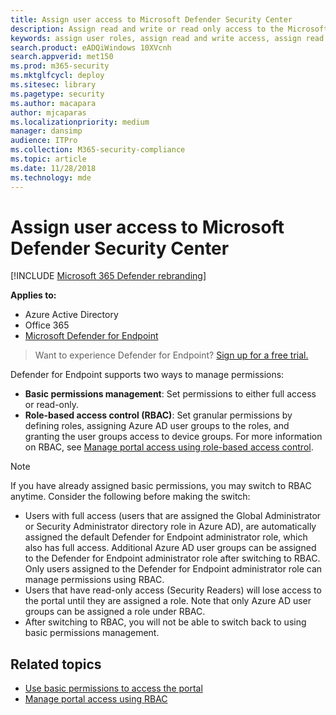 ```yaml
---
title: Assign user access to Microsoft Defender Security Center
description: Assign read and write or read only access to the Microsoft Defender Advanced Threat Protection portal.
keywords: assign user roles, assign read and write access, assign read only access, user, user roles, roles
search.product: eADQiWindows 10XVcnh
search.appverid: met150
ms.prod: m365-security
ms.mktglfcycl: deploy
ms.sitesec: library
ms.pagetype: security
ms.author: macapara
author: mjcaparas
ms.localizationpriority: medium
manager: dansimp
audience: ITPro
ms.collection: M365-security-compliance
ms.topic: article
ms.date: 11/28/2018
ms.technology: mde
---
```


# Assign user access to Microsoft Defender Security Center

[!INCLUDE [Microsoft 365 Defender rebranding](../../includes/microsoft-defender.md)]


**Applies to:**
- Azure Active Directory
- Office 365
- [Microsoft Defender for Endpoint](https://go.microsoft.com/fwlink/?linkid=2154037)

>Want to experience Defender for Endpoint? [Sign up for a free trial.](https://www.microsoft.com/microsoft-365/windows/microsoft-defender-atp?ocid=docs-wdatp-assignaccess-abovefoldlink)

Defender for Endpoint supports two ways to manage permissions:

- **Basic permissions management**: Set permissions to either full access or read-only.
- **Role-based access control (RBAC)**: Set granular permissions by defining roles, assigning Azure AD user groups to the roles, and granting the user groups access to device groups. For more information on RBAC, see [Manage portal access using role-based access control](rbac.md).

> [!NOTE]
> If you have already assigned basic permissions, you may switch to RBAC anytime. Consider the following before making the switch:
> 
> - Users with full access (users that are assigned the Global Administrator or Security Administrator directory role in Azure AD), are automatically assigned the default Defender for Endpoint administrator role, which also has full access. Additional Azure AD user groups can be assigned to the Defender for Endpoint administrator role after switching to RBAC.  Only users assigned to the Defender for Endpoint administrator role can manage permissions using RBAC. 
> - Users that have read-only access (Security Readers) will lose access to the portal until they are assigned a role. Note that only Azure AD user groups can be assigned a role under RBAC.
> - After switching to RBAC, you will not be able to switch back to using basic permissions management.

## Related topics

- [Use basic permissions to access the portal](basic-permissions.md)
- [Manage portal access using RBAC](rbac.md)
